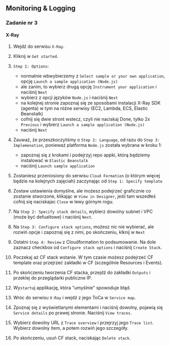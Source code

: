 ## Monitoring & Logging

### Zadanie nr 3

#### X-Ray

1. Wejdź do serwisu `X-Ray`.

2.  Kliknij w `Get started`.

3. `Step 1: Options`:

    * normalnie wbwybierzemy z `Select sample or your own application`, opcję `Launch a sample application (Node.js)`
    * ale zanim, to wybierz drugą opcję `Instrument your application` i naciśnij `Next`
    * wybierz z opcji języków `Node.js` i naciśnij `Next`
    * na kolejnej stronie zapoznaj się ze sposobami instalacji X-Ray SDK (agenta) w tym na różne serwisy (EC2, Lambda, ECS, Elastic Beanstalk)
    * cofnij się dwie stront wstecz, czyli nie naciskaj Done, tylko 2x `Previous` i wybierz `Launch a sample application (Node.js)`
    * naciśnij `Next`

4. Zauważ, że przeszkoczyliśmy o `Step 2: Language`, od razu do `Step 3: Implemenation`, ponieważ platforma `Node.js` została wybrana w kroku 1:

    * zapoznaj się z krokami i podejrzyj repo appki, którą będziemy instalować w `Elastic Beanstalk`
    * naciśnij `Launch sample application`

5. Zostaniesz przeniosiony do serwisu `Cloud Formation` (o którym więcej będzie na kolejnych zajęciah) zaczynając od `Step 1: Specify template`

6. Zostaw ustawienia domyślne, ale możesz podejrzeć graficznie co zostanie stworzone, klikając w `View in Designer`, jeśli tam wszedłeś cofnij się naciskajac `Close` w lewy górnym rogu.

7. Na `Step 2: Specify stack details`, wybierz dowolny subnet i VPC (może być defualtowe) i naciśnij `Next`.

8. Na `Step 3: Configure stack options`, możesz nic nie wybierać, ale rozwiń opcje i zapoznaj się z nimi, po skończeniu, klknij w `Next`

9. Ostatni `Step 4: Review` z Cloudformation to podsumowanie. Na dole zaznacz checkbox od `Configure stack options` i naciśnij `Create Stack`.

10. Poczekaj aż CF stack wstanie. W tym czasie możesz podejrzeć CF template oraz przejrzeć zakładki w CF (sczególnie Resources i Events).

11. Po skończeniu tworzenia CF stacka, przejdź do zakładki `Outputs` i przeklej do przeglądarki publiczne IP.

12. Wy`start`uj applikację, która "umyślnie" spowoduje błąd.

13. Wróc do serwisu `X-Ray` i wejdź z jego ToCa w `Service map`.

14. Zpoznaj się z wyświetlanymi elementami i naciśnij dowolny, pojawią się `Service details` po prawej stronie. Naciśnij `View traces`.

15. Wybierz dowolny URL z `Trace overview` i przejrzyj jego `Trace list`. Wybierz dowolny item, a potem rozwiń jego szczegóły.

16. Po skończeniu, usuń CF stack, naciskając `Delete stack`.
